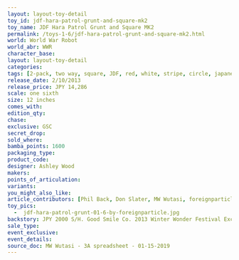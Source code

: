 ```yaml
---
layout: layout-toy-detail 
toy_id: jdf-hara-patrol-grunt-and-square-mk2
toy_name: JDF Hara Patrol Grunt and Square MK2
permalink: /toys-1-6/jdf-hara-patrol-grunt-and-square-mk2.html
world: World War Robot
world_abr: WWR
character_base: 
layout: layout-toy-detail
categories: 
tags: [2-pack, two way, square, JDF, red, white, stripe, circle, japanese, defence, force]
release_date: 2/10/2013
release_price: JPY 14,286
scale: one sixth
size: 12 inches
comes_with: 
edition_qty: 
chase: 
exclusive: GSC
secret_drop: 
sold_where: 
bamba_points: 1600
packaging_type: 
product_code:
designer: Ashley Wood
makers: 
points_of_articulation: 
variants: 
you_might_also_like: 
article_contributors: [Phil Back, Don Slater, MW Wutasi, foreignparticle]
toy_pics: 
  -  jdf-hara-patrol-grunt-01-6-by-foreignparticle.jpg
backstory: JPY 2000 S/H. Good Smile Co. 2013 Winter Wonder Festival Exclusive
sale_type: 
event_exclusive: 
event_details: 
source_doc: MW Wutasi - 3A spreadsheet - 01-15-2019
---
```

